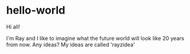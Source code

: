 # hello-world

Hi all!

I'm Ray and I like to imagine what the future world will look like 20 years from now.
Any ideas?
My ideas are called 'rayzidea'
